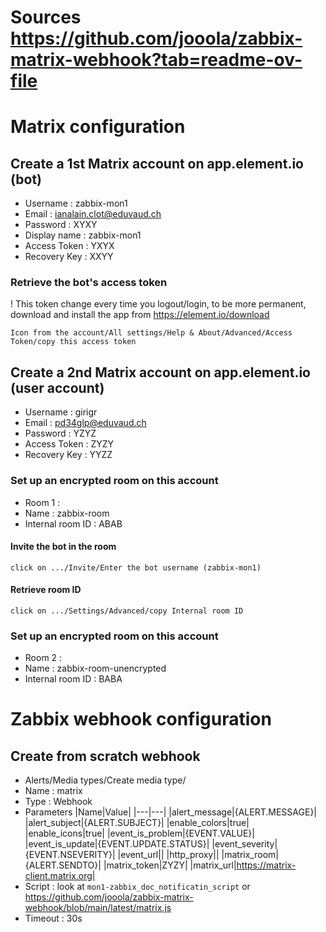# Sources https://github.com/jooola/zabbix-matrix-webhook?tab=readme-ov-file

# Matrix configuration

## Create a 1st Matrix account on app.element.io (bot)
- Username : zabbix-mon1
- Email : ianalain.clot@eduvaud.ch
- Password : XYXY
- Display name : zabbix-mon1
- Access Token : YXYX
- Recovery Key : XXYY

### Retrieve the bot's access token
! This token change every time you logout/login, to be more permanent, download and install the app from https://element.io/download
```
Icon from the account/All settings/Help & About/Advanced/Access Token/copy this access token
```

## Create a 2nd Matrix account on app.element.io (user account)
- Username : girigr
- Email : pd34glp@eduvaud.ch
- Password : YZYZ
- Access Token : ZYZY
- Recovery Key : YYZZ

### Set up an encrypted room on this account
- Room 1 :
- Name : zabbix-room
- Internal room ID : ABAB

#### Invite the bot in the room
```
click on .../Invite/Enter the bot username (zabbix-mon1)
```
#### Retrieve room ID
```
click on .../Settings/Advanced/copy Internal room ID
```
### Set up an encrypted room on this account
- Room 2 :
- Name : zabbix-room-unencrypted
- Internal room ID : BABA

# Zabbix webhook configuration

## Create from scratch webhook
- Alerts/Media types/Create media type/
- Name : matrix
- Type : Webhook
- Parameters
|Name|Value|
|---|---|
|alert_message|{ALERT.MESSAGE}|
|alert_subject|{ALERT.SUBJECT}|
|enable_colors|true|
|enable_icons|true|
|event_is_problem|{EVENT.VALUE}|
|event_is_update|{EVENT.UPDATE.STATUS}|
|event_severity|{EVENT.NSEVERITY}|
|event_url||
|http_proxy||
|matrix_room|{ALERT.SENDTO}|
|matrix_token|ZYZY|
|matrix_url|https://matrix-client.matrix.org|
- Script : look at `mon1-zabbix_doc_notificatin_script` or https://github.com/jooola/zabbix-matrix-webhook/blob/main/latest/matrix.js
- Timeout : 30s


